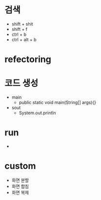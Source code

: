 # 검색
- shift + shit
- shift + f
- ctrl + b
- ctrl + alt + b

# refectoring

# 코드 생성
- main 
  - public static void main(String[] args){}
- sout
  - System.out.println

# run
- 


# custom
- 화면 분할
- 화면 합침
- 화면 복제